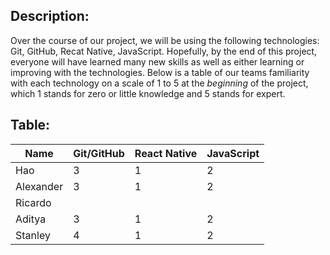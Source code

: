 ## Description:
Over the course of our project, we will be using the following technologies: Git, GitHub, Recat Native, JavaScript.
Hopefully, by the end of this project, everyone will have learned many new skills as well as either learning or improving with the technologies.
Below is a table of our teams familiarity with each technology on a scale of 1 to 5 at the *beginning* of the project, which 1 stands for zero or little knowledge and 5 stands for expert.  

## Table:
| Name      | Git/GitHub | React Native | JavaScript  |
| -------   | ---------- | ----- | --- |
| Hao       | 3 | 1 | 2 |
| Alexander | 3 | 1 | 2 |
| Ricardo   | | | |
| Aditya    | 3 | 1 | 2 |
| Stanley   | 4 | 1 | 2 |

